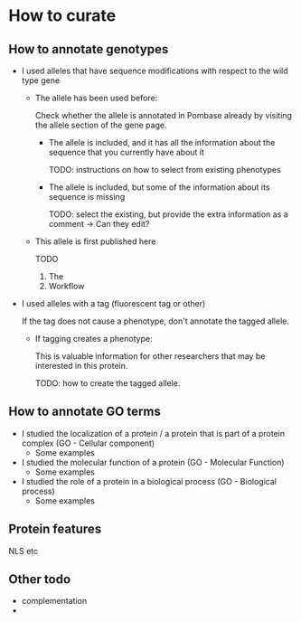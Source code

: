 # How to curate

## How to annotate genotypes

* I used alleles that have sequence modifications with respect to the wild type gene

  * The allele has been used before:

    Check whether the allele is annotated in Pombase already by visiting the allele section of the gene page.

      * The allele is included, and it has all the information about the sequence that you currently have about it

        TODO: instructions on how to select from existing phenotypes

      * The allele is included, but some of the information about its sequence is missing

        TODO: select the existing, but provide the extra information as a comment -> Can they edit?

  * This allele is first published here

    TODO

    1. The
    2. Workflow

* I used alleles with a tag (fluorescent tag or other)

  If the tag does not cause a phenotype, don't annotate the tagged allele.

  * If tagging creates a phenotype:

    This is valuable information for other researchers that may be interested in this protein.

    TODO: how to create the tagged allele.

## How to annotate GO terms

* I studied the localization of a protein / a protein that is part of a protein complex (GO - Cellular component)
  * Some examples
* I studied the molecular function of a protein (GO - Molecular Function)
  * Some examples
* I studied the role of a protein in a biological process (GO - Biological process)
  * Some examples

## Protein features

NLS etc

## Other todo

* complementation
* 
